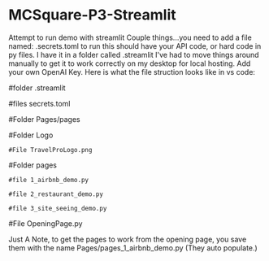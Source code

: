 # MCSquare-P3-Streamlit
Attempt to run demo with streamlit
 Couple things...you need to add a file named:  .secrets.toml  to run this should have your API code, or hard code in py files.  I have it in a folder called .streamlit
 I've had to move things around manually to get it to work correctly on my desktop for local hosting. 
 Add your own OpenAI Key.
 Here is what the file struction looks like in vs code: 

#folder .streamlit

  #files  secrets.toml 
  
#Folder Pages/pages

  #Folder Logo
  
    #File TravelProLogo.png
    
  #Folder pages
  
    #file 1_airbnb_demo.py

    #file 2_restaurant_demo.py
    
    #file 3_site_seeing_demo.py
    
  #File OpeningPage.py

  Just A Note, to get the pages to work from the opening page, you save them with the name Pages/pages_1_airbnb_demo.py   (They auto populate.)
    
